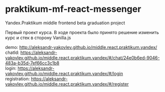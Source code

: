 # praktikum-mf-react-messenger

Yandex.Praktikum middle frontend beta graduation project

Первый проект курса. В ходе проекта было принято решение изменить курс и стек в сторону Vanilla.js

demo: http://aleksandr-yakovlev.github.io/middle.react.praktikum.yandex/ \
chatId: https://aleksandr-yakovlev.github.io/middle.react.praktikum.yandex/#/chat/24e0b6ed-9046-483a-b35d-7ef66cc3c1b8 \
login: https://aleksandr-yakovlev.github.io/middle.react.praktikum.yandex/#/login \
registration: https://aleksandr-yakovlev.github.io/middle.react.praktikum.yandex/#/register
